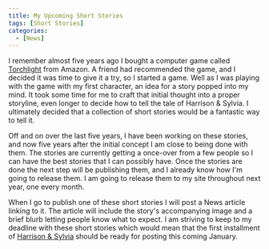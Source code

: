 ```yaml
---
title: My Upcoming Short Stories
tags: [Short Stories]
categories:
  - [News]
---
```

I remember almost five years ago I bought a computer game called [Torchlight](https://www.amazon.com/gp/product/B0085P7YGU/ref=as_li_tl?ie=UTF8&tag=mysite009e-20&camp=1789&creative=9325&linkCode=as2&creativeASIN=B0085P7YGU&linkId=235131b07ffde76feb3b808a08e7fd4e) from Amazon.  A friend had recommended the game, and I decided it was time to give it a try, so I started a game.  Well as I was playing with the game with my first character, an idea for a story popped into my mind.  It took some time for me to craft that initial thought into a proper storyline, even longer to decide how to tell the tale of Harrison & Sylvia.  I ultimately decided that a collection of short stories would be a fantastic way to tell it.<!-- more -->

Off and on over the last five years, I have been working on these stories, and now five years after the initial concept I am close to being done with them.  The stories are currently getting a once-over from a few people so I can have the best stories that I can possibly have.  Once the stories are done the next step will be publishing them, and I already know how I'm going to release them.  I am going to release them to my site throughout next year, one every month.

When I go to publish one of these short stories I will post a News article linking to it.  The article will include the story's accompanying image and a brief blurb letting people know what to expect.  I am striving to keep to my deadline with these short stories which would mean that the first installment of [Harrison & Sylvia](/writing/harrison-sylvia/series-01) should be ready for posting this coming January.